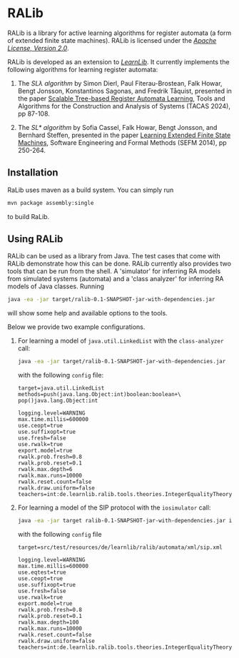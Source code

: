 RALib
=========================

RALib is a library for active learning algorithms for register automata
(a form of extended finite state machines). RALib is licensed under
the [*Apache License, Version 2.0*][2].

RALib is developed as an extension to [*LearnLib*][1].
It currently implements the following algorithms for learning register automata:

1. The _SLλ algorithm_
   by Simon Dierl, Paul Fiterau-Brostean, Falk Howar, Bengt Jonsson,
   Konstantinos Sagonas, and Fredrik Tåquist,
   presented in the paper [Scalable Tree-based Register Automata Learning][4],
   Tools and Algorithms for the Construction and Analysis of Systems (TACAS 2024),
    pp 87-108.

2. The _SL* algorithm_
   by Sofia Cassel, Falk Howar, Bengt Jonsson, and Bernhard Steffen,
   presented in the paper [Learning Extended Finite State Machines][3],
   Software Engineering and Formal Methods (SEFM 2014), pp 250-264.


Installation
-------------------------

RaLib uses maven as a build system. You can simply run

```sh
mvn package assembly:single
```

to build RaLib.


Using RALib
-------------------------

RALib can be used as a library from Java. The test cases that come with RALib
demonstrate how this can be done. RALib currently also provides two tools
that can be run from the shell. A 'simulator' for inferring RA models from
simulated systems (automata) and a 'class analyzer' for inferring RA models
of Java classes. Running
```sh
java -ea -jar target/ralib-0.1-SNAPSHOT-jar-with-dependencies.jar
```
will show some help and available options to the tools.

Below we provide two example configurations.

1. For learning a model of `java.util.LinkedList` with the `class-analyzer` call:

   ```sh
   java -ea -jar target/ralib-0.1-SNAPSHOT-jar-with-dependencies.jar  class-analyzer -f config
   ```
   with the following `config` file:
   ```
   target=java.util.LinkedList
   methods=push(java.lang.Object:int)boolean:boolean+\
   pop()java.lang.Object:int

   logging.level=WARNING
   max.time.millis=600000
   use.ceopt=true
   use.suffixopt=true
   use.fresh=false
   use.rwalk=true
   export.model=true
   rwalk.prob.fresh=0.8
   rwalk.prob.reset=0.1
   rwalk.max.depth=6
   rwalk.max.runs=10000
   rwalk.reset.count=false
   rwalk.draw.uniform=false
   teachers=int:de.learnlib.ralib.tools.theories.IntegerEqualityTheory
   ```

2. For learning a model of the SIP protocol with the `iosimulator` call:
   ```sh
   java -ea -jar target ralib-0.1-SNAPSHOT-jar-with-dependencies.jar iosimulator -f config
   ```
   with the following `config` file
   ```
   target=src/test/resources/de/learnlib/ralib/automata/xml/sip.xml

   logging.level=WARNING
   max.time.millis=600000
   use.eqtest=true
   use.ceopt=true
   use.suffixopt=true
   use.fresh=false
   use.rwalk=true
   export.model=true
   rwalk.prob.fresh=0.8
   rwalk.prob.reset=0.1
   rwalk.max.depth=100
   rwalk.max.runs=10000
   rwalk.reset.count=false
   rwalk.draw.uniform=false
   teachers=int:de.learnlib.ralib.tools.theories.IntegerEqualityTheory
   ```


[1]: http://www.learnlib.de
[2]: http://www.apache.org/licenses/LICENSE-2.0
[3]: https://link.springer.com/chapter/10.1007/978-3-319-10431-7_18
[4]: https://doi.org/10.1007/978-3-031-57249-4_5
